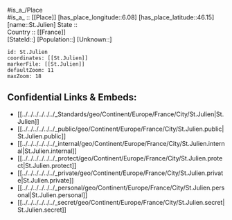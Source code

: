﻿---
location: [46.15,6.08] 
mapzoom: [7,12] 
mapmarker: city 
type: City
tags:
- geo/City


SpocWebEntityId: 34466
isDeleted: false
confidential: public

---
#is_a_/Place  
#is_a_ :: [[Place]] 
[has_place_longitude::6.08] 
[has_place_latitude::46.15] 
[name::St.Julien] 
State ::  
Country :: [[France]]  
[StateId::] 
[Population::] 
[Unknown::] 


```leaflet
id: St.Julien
coordinates: [[St.Julien]] 
markerFile: [[St.Julien]] 
defaultZoom: 11 
maxZoom: 18
```


## Confidential Links & Embeds: 
- [[../../../../../../_Standards/geo/Continent/Europe/France/City/St.Julien|St.Julien]] 
- [[../../../../../../_public/geo/Continent/Europe/France/City/St.Julien.public|St.Julien.public]] 
- [[../../../../../../_internal/geo/Continent/Europe/France/City/St.Julien.internal|St.Julien.internal]] 
- [[../../../../../../_protect/geo/Continent/Europe/France/City/St.Julien.protect|St.Julien.protect]] 
- [[../../../../../../_private/geo/Continent/Europe/France/City/St.Julien.private|St.Julien.private]] 
- [[../../../../../../_personal/geo/Continent/Europe/France/City/St.Julien.personal|St.Julien.personal]] 
- [[../../../../../../_secret/geo/Continent/Europe/France/City/St.Julien.secret|St.Julien.secret]] 
